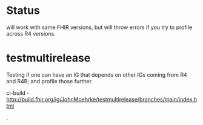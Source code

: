 # Status

will work with same FHIR versions, but will throw errors if you try to profile across R4 versions.

# testmultirelease


Testing if one can have an IG that depends on other IGs coming from R4 and R4B; and profile those further.

ci-build - http://build.fhir.org/ig/JohnMoehrke/testmultirelease/branches/main/index.html

.
